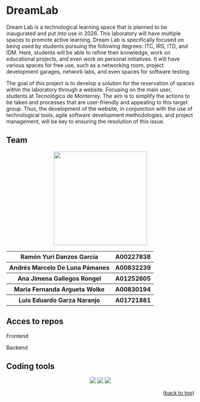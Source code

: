 # DreamLab
Dream Lab is a technological learning space that is planned to be inaugurated and put into use in 2026. This laboratory will have multiple spaces to promote active learning. Dream Lab is specifically focused on being used by students pursuing the following degrees: ITC, IRS, ITD, and IDM. Here, students will be able to refine their knowledge, work on educational projects, and even work on personal initiatives. It will have various spaces for free use, such as a networking room, project development garages, network labs, and even spaces for software testing.

The goal of this project is to develop a solution for the reservation of spaces within the laboratory through a website. Focusing on the main user, students at Tecnológico de Monterrey. The aim is to simplify the actions to be taken and processes that are user-friendly and appealing to this target group. Thus, the development of the website, in conjunction with the use of technological tools, agile software development methodologies, and project management, will be key to ensuring the resolution of this issue.

## Team
<div align="center">
<img src="https://forthebadge.com/images/badges/powered-by-coders-sweat.svg" width="250px">
<table>
    <tr>
    <th> Ramón Yuri Danzos García </th>
    <th> A00227838 </th>
  </tr>
    <tr>
    <th> Andrés Marcelo De Luna Pámanes </th>
    <th> A00832239 </th>
  </tr>
    <tr>
    <th> Ana Jimena Gallegos Rongel</th>
    <th> A01252605 </th>
  </tr>
  <tr>
    <th> María Fernanda Argueta Wolke </th>
    <th> A00830194 </th>
  </tr>
    <tr>
    <th> Luis Eduardo Garza Naranjo </th>
    <th> A01721881 </th>
  </tr>
  </table>
</div>
  


## Acces to repos
Frontend 

Backend

## Coding tools
<div align="center">
<p> 
    <img src="https://img.shields.io/badge/Node%20js-339933?style=for-the-badge&logo=nodedotjs&logoColor=white" />
    <img src="https://img.shields.io/badge/React-20232A?style=for-the-badge&logo=react&logoColor=61DAFB" />
    <img src="https://img.shields.io/badge/Amazon_AWS-FF9900?style=for-the-badge&logo=amazonaws&logoColor=white" />

    
</p>
<p align="right">(<a href="#readme-top">back to top</a>)</p>
</div>

